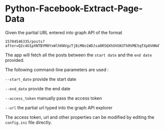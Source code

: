 # Python-Facebook-Extract-Page-Data

Given the partial URL entered into graph API of the format 

    15704546335/posts?after=Q2c4U1pXNTBYM0YxWlhKNVgzTjBiM0o1WDJsa0R5QXhOVGN3TkRVME5qTXpOVHN4TURFMU5USTFOamszT1RRMk1UTXpOanM3TkE4TVlYQnBYM04wYjNKNVgybGtEeDB4TlRjd05EVTBOak16TlY4eE1ERTFOVEkxTmprM09UUTJNVE16Tmc4RWRHbHRaUVpZAMjdqSEFRPT0ZD&fields=message,id,created_time&limit=25
    
The app will fetch all the posts between the `start date` and the `end date` provided.    

The following command-line parameters are used :

`--start_date` provide the start date

`--end_date` provide the end date

`--access_token` manually pass the access token

`--url` the partial url typed into the graph API explorer

The access token, url and other properties can be modified by editing the `config.ini` file directly.
